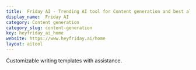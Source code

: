 ```yaml
---
title:  Friday AI - Trending AI tool for Content generation and best alternatives
display_name:  Friday AI
category: Content generation
category_slug: content-generation
key: heyfriday_ai_home
website: https://www.heyfriday.ai/home
layout: aitool
---
```


Customizable writing templates with assistance.
